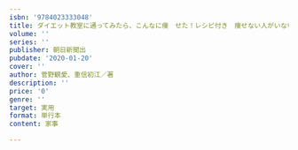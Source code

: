 ```yaml
---
isbn: '9784023333048'
title: ダイエット教室に通ってみたら、こんなに痩　せた！レシピ付き　痩せない人がいないと話
volume: ''
series: ''
publisher: 朝日新聞出
pubdate: '2020-01-20'
cover: ''
author: 菅野観愛、重信初江／著
description: ''
price: '0'
genre: ''
target: 実用
format: 単行本
content: 家事

---
```

